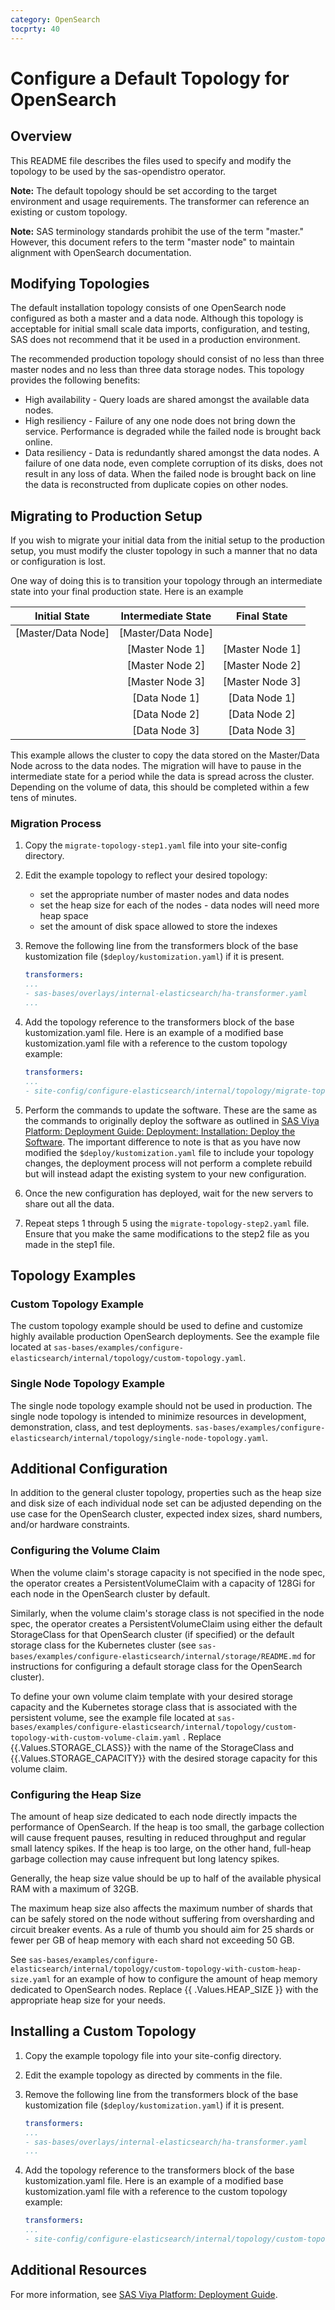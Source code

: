 ```yaml
---
category: OpenSearch
tocprty: 40
---
```


# Configure a Default Topology for OpenSearch

## Overview

This README file describes the files used to specify and modify the topology to be used by the sas-opendistro operator.

**Note:** The default topology should be set according to the target environment and usage requirements.
The transformer can reference an existing or custom topology.

**Note:** SAS terminology standards prohibit the use of the term "master." However, this document refers to the term "master node" to maintain alignment with OpenSearch documentation.

## Modifying Topologies

The default installation topology consists of one OpenSearch node configured as both a master and a data node. Although this topology is acceptable for initial small scale data imports, configuration, and testing, SAS does not recommend that it be used in a production environment.

The recommended production topology should consist of no less than three master nodes and no less than three data storage nodes. This topology provides the following benefits:

* High availability - Query loads are shared amongst the available data nodes.
* High resiliency - Failure of any one node does not bring down the service. Performance is degraded while the failed node is brought back online.
* Data resiliency - Data is redundantly shared amongst the data nodes. A failure of one data node, even complete corruption of its disks, does not result in any loss of data. When the failed node is brought back on line the data is reconstructed from duplicate copies on other nodes. 

## Migrating to Production Setup

If you wish to migrate your initial data from the initial setup to the production setup, you must modify the cluster topology in such a manner that no data or configuration is lost.

One way of doing this is to transition your topology through an intermediate state into your final production state. Here is an example 

|         Initial State       |   Intermediate State     |   Final State |
| :---:                         | :---:                      | :---: |
|       [Master/Data Node] | [Master/Data Node] | |
|                             |   [Master Node 1]   |      [Master Node 1]|
|                             |   [Master Node 2]   |      [Master Node 2]|
|                             |   [Master Node 3]   |      [Master Node 3]|
|                             |   [Data Node 1]      |      [Data Node 1]|
|                             |   [Data Node 2]      |      [Data Node 2]|
|                             |  [Data Node 3]       |     [Data Node 3] |

This example allows the cluster to copy the data stored on the Master/Data Node across to the data nodes. The migration will have to pause in the intermediate state for a period while the data is spread across the cluster. Depending on the volume of data, this should be completed within a few tens of minutes.

### Migration Process

1. Copy the `migrate-topology-step1.yaml` file into your site-config directory.

2. Edit the example topology to reflect your desired topology:
   * set the appropriate number of master nodes and data nodes
   * set the heap size for each of the nodes - data nodes will need more heap space
   * set the amount of disk space allowed to store the indexes

3. Remove the following line from the transformers block of the base kustomization file (`$deploy/kustomization.yaml`) if it is present.

   ```yaml
   transformers:
   ...
   - sas-bases/overlays/internal-elasticsearch/ha-transformer.yaml
   ...
   ```

4. Add the topology reference to the transformers block of the base kustomization.yaml file.  Here is an example of a modified base kustomization.yaml file with a reference to the custom topology example:

   ```yaml
   transformers:
   ...
   - site-config/configure-elasticsearch/internal/topology/migrate-topology-step1.yaml
   ```

5. Perform the commands to update the software. These are the same as the commands to originally deploy the software as outlined in [SAS Viya Platform: Deployment Guide: Deployment: Installation: Deploy the Software](https://documentation.sas.com/?cdcId=itopscdc&cdcVersion=default&docsetId=dplyml0phy0dkr&docsetTarget=p127f6y30iimr6n17x2xe9vlt54q.htm).
The important difference to note is that as you have now modified the `$deploy/kustomization.yaml` file to include your topology changes, the deployment process will not 
perform a complete rebuild but will instead adapt the existing system to your new configuration. 

6. Once the new configuration has deployed, wait for the new servers to share out all the data.

7. Repeat steps 1 through 5 using the `migrate-topology-step2.yaml` file. Ensure that you make the same modifications to the step2 file as you made in the step1 file.

## Topology Examples

### Custom Topology Example

The custom topology example should be used to define and customize highly available production OpenSearch deployments. See the example file located at 
`sas-bases/examples/configure-elasticsearch/internal/topology/custom-topology.yaml`. 

### Single Node Topology Example

The single node topology example should not be used in production.  The single node topology is intended to minimize resources in development, demonstration, class, and test deployments.
`sas-bases/examples/configure-elasticsearch/internal/topology/single-node-topology.yaml`.

## Additional Configuration

In addition to the general cluster topology, properties such as the heap size and disk size of each individual node set can be adjusted depending on the  use case for the OpenSearch cluster, expected index sizes, shard numbers, and/or hardware constraints. 

### Configuring the Volume Claim
When the volume claim's storage capacity is not specified in the node spec, the operator creates a PersistentVolumeClaim with a capacity of 128Gi for each node in the OpenSearch cluster by default. 

Similarly, when the volume claim's storage class is not specified in the node spec, the operator creates a PersistentVolumeClaim using either the default StorageClass for that OpenSearch cluster (if specified) or the default storage class for the Kubernetes cluster (see `sas-bases/examples/configure-elasticsearch/internal/storage/README.md` for instructions for configuring a default storage class for the OpenSearch cluster).

To define your own volume claim template with your desired storage capacity and the Kubernetes storage class that is associated with the persistent volume, see the example file located at `sas-bases/examples/configure-elasticsearch/internal/topology/custom-topology-with-custom-volume-claim.yaml` . Replace {{.Values.STORAGE_CLASS}} with the name of the StorageClass and {{.Values.STORAGE_CAPACITY}} with the desired storage capacity for this volume claim.

### Configuring the Heap Size

The amount of heap size dedicated to each node directly impacts the performance of OpenSearch. If the heap is too small, the garbage collection will cause frequent pauses, resulting in reduced throughput and regular small latency spikes. If the heap is too large, on the other hand, full-heap garbage collection may cause infrequent but long latency spikes.

Generally, the heap size value should be up to half of the available physical RAM with a maximum of 32GB. 

The maximum heap size also affects the maximum number of shards that can be safely stored on the node without suffering from oversharding and circuit breaker events. As a rule of thumb you should aim for 25 shards or fewer per GB of heap memory with each shard not exceeding 50 GB. 

See `sas-bases/examples/configure-elasticsearch/internal/topology/custom-topology-with-custom-heap-size.yaml` for an example of how to configure the amount of heap memory dedicated to OpenSearch nodes. Replace {{ .Values.HEAP_SIZE }} with the appropriate heap size for your needs. 

## Installing a Custom Topology

1. Copy the example topology file into your site-config directory.

2. Edit the example topology as directed by comments in the file.

3. Remove the following line from the transformers block of the base kustomization file (`$deploy/kustomization.yaml`) if it is present.

   ```yaml
   transformers:
   ...
   - sas-bases/overlays/internal-elasticsearch/ha-transformer.yaml
   ...
   ```

4. Add the topology reference to the transformers block of the base kustomization.yaml file.  Here is an example of a modified base kustomization.yaml file with a reference to the custom topology example:

   ```yaml
   transformers:
   ...
   - site-config/configure-elasticsearch/internal/topology/custom-topology.yaml
   ```

## Additional Resources

For more information, see
[SAS Viya Platform: Deployment Guide](http://documentation.sas.com/?cdcId=itopscdc&cdcVersion=default&docsetId=dplyml0phy0dkr&docsetTarget=titlepage.htm&locale=en).

 